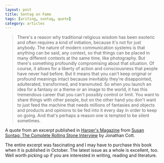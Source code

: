 ```yaml
---
layout: post
title: Sontag on Fame
tags: [writing, sontag, quote]
category: articles
---
```



> There's a reason why traditional religious wisdom has been esoteric and often requires a kind of initiation, because it's not for just anybody. The nature of modern communication systems is that anything can be said, any context, so that things can be placed in many different contexts at the same time, like photography. But there's something profoundly compromising about that situation. Of course, it allows for a liberty of action and consciousness that people have never had before. But it means that you can't keep original or profound meanings intact because inevitably they're disappointed, adulterated, transformed, and transmuted. So when you launch an idea for a fantasy or a theme or an image to the world, it has this tremendous career that you can't possibly control or limit. You want to share things with other people, but on the other hand you don't want to just feed the machine that needs millions of fantasies and objects and products and opinions to be fed into it every day in order to keep on going. And that's perhaps a reason one is tempted to be silent sometimes. 

A quote from an excerpt published in [Harper's Magazine](http://www.amazon.com/gp/product/B00005N7QO/ref=as_li_ss_tl?ie=UTF8&camp=1789&creative=390957&creativeASIN=B00005N7QO&linkCode=as2&tag=four0b-20 "Harper's Magazine") from [Susan Sontag: The Complete Rolling Stone Interview](http://www.amazon.com/gp/product/0300189796/ref=as_li_ss_tl?ie=UTF8&camp=1789&creative=390957&creativeASIN=0300189796&linkCode=as2&tag=four0b-20 "Susan Sontag: The Complete Rolling Stone Interview") by Jonathan Cott. 

The entire excerpt was fascinating and I may have to purchase this book when it is published in October. The latest issue as a whole is excellent, too. Well worth picking up if you are interested in writing, reading and literature.
